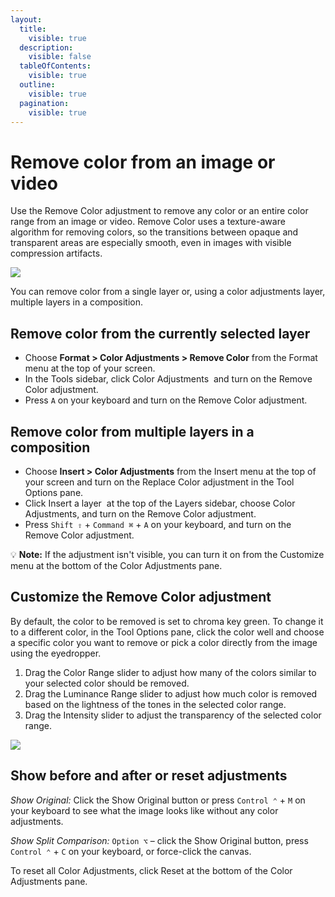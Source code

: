 ```yaml
---
layout:
  title:
    visible: true
  description:
    visible: false
  tableOfContents:
    visible: true
  outline:
    visible: true
  pagination:
    visible: true
---
```


# Remove color from an image or video

Use the Remove Color adjustment to remove any color or an entire color range from an image or video. Remove Color uses a texture-aware algorithm for removing colors, so the transitions between opaque and transparent areas are especially smooth, even in images with visible compression artifacts.

![](https://help.pixelmator.com/pixelmator-pro/3.5/assets/English/1677227475000.jpeg)

You can remove color from a single layer or, using a color adjustments layer, multiple layers in a composition.

## Remove color from the currently selected layer

* Choose **Format > Color Adjustments > Remove Color** from the Format menu at the top of your screen.
* In the Tools sidebar, click Color Adjustments <img src="https://help.pixelmator.com/pixelmator-pro/3.5/assets/English/1581000192000.png" alt="" data-size="line"> and turn on the Remove Color adjustment.
* Press `A` on your keyboard and turn on the Remove Color adjustment.

## Remove color from multiple layers in a composition

* Choose **Insert > Color Adjustments** from the Insert menu at the top of your screen and turn on the Replace Color adjustment in the Tool Options pane.
* Click Insert a layer <img src="https://help.pixelmator.com/pixelmator-pro/3.5/assets/English/1648724547000.png" alt="" data-size="line"> at the top of the Layers sidebar, choose Color Adjustments, and turn on the Remove Color adjustment.
* Press `Shift ⇧` + `Command ⌘` + `A` on your keyboard, and turn on the Remove Color adjustment.

:bulb: **Note:** If the adjustment isn't visible, you can turn it on from the Customize menu at the bottom of the Color Adjustments pane.

## Customize the Remove Color adjustment

By default, the color to be removed is set to chroma key green. To change it to a different color, in the Tool Options pane, click the color well and choose a specific color you want to remove or pick a color directly from the image using the eyedropper.

1. &#x20;Drag the Color Range slider to adjust how many of the colors similar to your selected color should be removed.
2. Drag the Luminance Range slider to adjust how much color is removed based on the lightness of the tones in the selected color range.
3. Drag the Intensity slider to adjust the transparency of the selected color range.

![](https://help.pixelmator.com/pixelmator-pro/3.5/assets/English/1677231596000.png)

## Show before and after or reset adjustments

_Show Original:_ Click the Show Original button or press `Control ⌃` + `M` on your keyboard to see what the image looks like without any color adjustments.

_Show Split Comparison:_ `Option ⌥` – click the Show Original button, press `Control ⌃` + `C` on your keyboard, or force-click the canvas.

To reset all Color Adjustments, click Reset at the bottom of the Color Adjustments pane.
